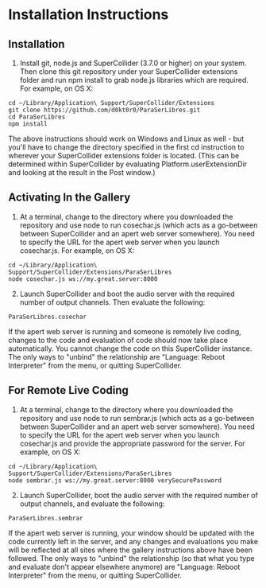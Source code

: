 
# Installation Instructions

## Installation

1. Install git, node.js and SuperCollider (3.7.0 or higher) on your system. Then clone this git repository under your SuperCollider extensions folder and run npm install to grab node.js libraries which are required. For example, on OS X:
```
cd ~/Library/Application\ Support/SuperCollider/Extensions
git clone https://github.com/d0kt0r0/ParaSerLibres.git
cd ParaSerLibres
npm install
```

The above instructions should work on Windows and Linux as well - but you'll have to change the directory specified in the first cd instruction to wherever your SuperCollider extensions folder is located. (This can be determined within SuperCollider by evaluating Platform.userExtensionDir and looking at the result in the Post window.)

## Activating In the Gallery

1. At a terminal, change to the directory where you downloaded the repository and use node to run cosechar.js (which acts as a go-between between SuperCollider and an apert web server somewhere). You need to specify the URL for the apert web server when you launch cosechar.js.  For example, on OS X:
```
cd ~/Library/Application\ Support/SuperCollider/Extensions/ParaSerLibres
node cosechar.js ws://my.great.server:8000
```

2. Launch SuperCollider and boot the audio server with the required number of output channels. Then evaluate the following:
```
ParaSerLibres.cosechar
```

If the apert web server is running and someone is remotely live coding, changes to the code and evaluation of code should now take place automatically. You cannot change the code on this SuperCollider instance. The only ways to "unbind" the relationship are "Language: Reboot Interpreter" from the menu, or quitting SuperCollider.

## For Remote Live Coding

1. At a terminal, change to the directory where you downloaded the repository and use node to run sembrar.js (which acts as a go-between between SuperCollider and an apert web server somewhere). You need to specify the URL for the apert web server when you launch cosechar.js and provide the appropriate password for the server. For example, on OS X:
```
cd ~/Library/Application\ Support/SuperCollider/Extensions/ParaSerLibres
node sembrar.js ws://my.great.server:8000 verySecurePassword
```

2. Launch SuperCollider, boot the audio server with the required number of output channels, and evaluate the following:
```
ParaSerLibres.sembrar
```

If the apert web server is running, your window should be updated with the code currently left in the server, and any changes and evaluations you make will be reflected at all sites where the gallery instructions above have been followed. The only ways to "unbind" the relationship (so that what you type and evaluate don't appear elsewhere anymore) are "Language: Reboot Interpreter" from the menu, or quitting SuperCollider.
